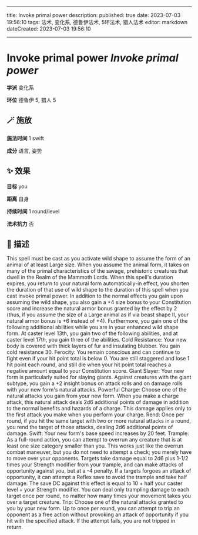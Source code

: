 
---
title: Invoke primal power
description: 
published: true
date: 2023-07-03 19:56:10
tags: 法术, 变化系, 德鲁伊法术, 5环法术, 猎人法术
editor: markdown
dateCreated: 2023-07-03 19:56:10

---

# **Invoke primal power** *Invoke primal power*

**学派** 变化系 

**环位** 德鲁伊 5, 猎人 5

## 🪄 施放

**施法时间** 1 swift

**成分** 语言, 姿势

## ✨ 效果 

**目标** you 

**距离** 自身  

**持续时间** 1 round/level 

**法术抗力** 否

## 📖 描述

This spell must be cast as you activate wild shape to assume the form of an animal of at least Large size. When you assume the animal form, it takes on many of the primal characteristics of the savage, prehistoric creatures that dwell in the Realm of the Mammoth Lords. When this spell's duration expires, you return to your natural form automatically-in effect, you shorten the duration of that use of wild shape to the duration of this spell when you cast invoke primal power. In addition to the normal effects you gain upon assuming the wild shape, you also gain a +4 size bonus to your Constitution score and increase the natural armor bonus granted by the effect by 2 (thus, if you assume the size of a Large animal as if via beast shape II, your natural armor bonus is +6 instead of +4). Furthermore, you gain one of the following additional abilities while you are in your enhanced wild shape form. At caster level 13th, you gain two of the following abilities, and at caster level 17th, you gain three of the abilities.  Cold Resistance: Your new body is covered with thick layers of fur and insulating blubber. You gain cold resistance 30.  Ferocity: You remain conscious and can continue to fight even if your hit point total is below 0. You are still staggered and lose 1 hit point each round, and still die when your hit point total reaches a negative amount equal to your Constitution score.  Giant Slayer: Your new form is particularly suited for slaying giants. Against creatures with the giant subtype, you gain a +2 insight bonus on attack rolls and on damage rolls with your new form's natural attacks.  Powerful Charge: Choose one of the natural attacks you gain from your new form. When you make a charge attack, this natural attack deals 2d6 additional points of damage in addition to the normal benefits and hazards of a charge. This damage applies only to the first attack you make when you perform your charge.  Rend: Once per round, if you hit the same target with two or more natural attacks in a round, you rend the target of those attacks, dealing 2d6 additional points of damage.  Swift: Your new form's base speed increases by 20 feet.  Trample: As a full-round action, you can attempt to overrun any creature that is at least one size category smaller than you. This works just like the overrun combat maneuver, but you do not need to attempt a check; you merely have to move over your opponents. Targets take damage equal to 2d6 plus 1-1/2 times your Strength modifier from your trample, and can make attacks of opportunity against you, but at a -4 penalty. If a targets forgoes an attack of opportunity, it can attempt a Reflex save to avoid the trample and take half damage. The save DC against this effect is equal to 10 + half your caster level + your Strength modifier. You can deal only trampling damage to each target once per round, no matter how many times your movement takes you over a target creature.  Trip: Choose one of the natural attacks granted to you by your new form. Up to once per round, you can attempt to trip an opponent as a free action without provoking an attack of opportunity if you hit with the specified attack. If the attempt fails, you are not tripped in return.
    